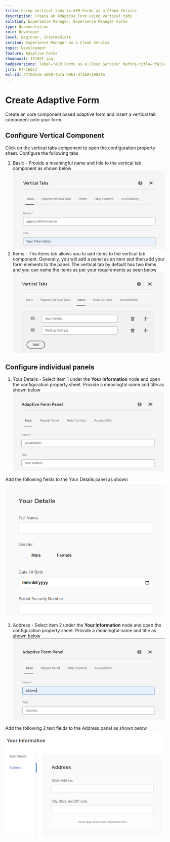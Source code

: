 ```yaml
---
title: Using vertical tabs in AEM Forms as a Cloud Service
description: Creata an Adaptive Form using vertical tabs
solution: Experience Manager, Experience Manager Forms
type: Documentation
role: Developer
level: Beginner, Intermediate
version: Experience Manager as a Cloud Service
topic: Development
feature: Adaptive Forms
thumbnail: 331891.jpg
badgeVersions: label="AEM Forms as a Cloud Service" before-title="false"
jira: KT-16023
exl-id: 4f7b05c6-3088-467a-b9b1-dfab971982fe
---
```

# Create Adaptive Form

Create an core component based adaptive form and insert a vertical tab component onto your form.

## Configure Vertical Component

Click on the vertical tabs component to open the configuration property sheet. Configure the following tabs

1. Basic - Provide a meaningful name and title to the vertical tab component as shown below
![vertical-tabs-1](assets/vertical-tabs-1.png)
1. Items - The items tab allows you to add items to the vertical tab component. Generally, you will add a panel as an item and then add your form elements to the panel. The vertical tab by default has two items and you can name the items as per your requirements as seen below
![vertical-tabs-2](assets/vertical-tabs-2.png)

## Configure individual panels

1. Your Details - Select item 1 under the **Your Information** node and open the configuration property sheet. Provide a meaningful name and title as shown below
![vertical-tabs-3](assets/vertical-tabs-3.png) 

Add the following fields to the Your Details panel as shown
![vertical-tabs-4](assets/vertical-tabs-4.png)

1. Address - Select item 2 under the **Your Information** node and open the configuration property sheet. Provide a meaningful name and title as shown below
![vertical-tabs-6](assets/vertical-tabs-6.png)

Add the following 2 text fields to the Address panel as shown below
![vertical-tabs-5](assets/vertical-tabs-5.png)
